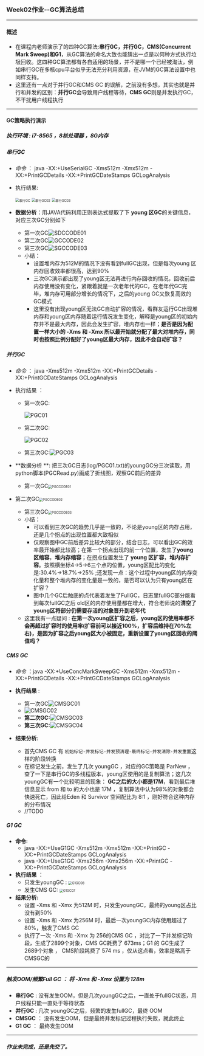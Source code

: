 ### Week02作业--GC算法总结

---

#### 概述

- 在课程内老师演示了的四种GC算法:**串行GC，并行GC，CMS(Concurrent Mark Sweep)和G1**，从GC算法的命名大致也能猜出一点是以何种方式执行垃圾回收。这四种GC算法都有各自适用的场景，并不是哪一个已经被淘汰，例如串行GC在多核cpu平台似乎无法充分利用资源，在JVM的GC算法设置中也同样支持。
- 这里还有一点对于并行GC和CMS GC 的误解，之前没有多想，其实也就是并行和并发的区别：**并行GC**会导致用户线程等待，**CMS GC**则是并发执行GC，不干扰用户线程执行

---

#### GC策略执行演示

##### 执行环境 : i7-8565 ，8核处理器 ，8G内存

##### 串行GC

- *命令*  ： java -XX:+UseSerialGC -Xms512m -Xmx512m -XX:+PrintGCDetails -XX:+PrintGCDateStamps GCLogAnalysis

- 执行结果:

  <img src="img/SGC01.png" alt="串行GC" style="zoom:60%;" />

  <img src="img/SGC02.png" alt="串行GC02" style="zoom:60%;" />

  <img src="img/SGC03.PNG" alt="串行GC03" style="zoom:60%;" />

- **数据分析**：用JAVA代码利用正则表达式提取了下 **young 区GC**的关键信息，对应三次GC分别如下

  - 第一次GC![SDCCODE01](img/SGCCODE01.PNG)
  - 第二次GC![GCCODE02](img/SGCCODE02.PNG)
  - 第三次GC![SGCCODE03](img/SGCCODE03.PNG)
  - 小结：
    - 设置堆内存为512M的情况下没有看到fullGC出现，但是每次young 区内存回收效率都很高，达到90%
    - 三次GC演示都出现了young区无法再进行内存回收的情况，回收前后内存使用没有变化，紧跟着就是一次老年代的GC，在老年代GC完毕，堆内存可用部分增长的情况下，之后的young GC又恢复高效的GC模式
    - 这里没有出现young区无法GC自动扩容的情况，看群友运行GC出现堆内存和young区内存随着运行情况发生变化，解释是young区的初始内存并不是最大内存，因此会发生扩容，堆内存也一样；**是否是因为配置一样大小的 -Xms 和 -Xmx 所以最开始就分配了最大对堆内存，同时也按照比例分配好了young区最大内存，因此不会自动扩容？**

##### 并行GC

- *命令* ： java  -Xms512m -Xmx512m -XX:+PrintGCDetails -XX:+PrintGCDateStamps GCLogAnalysis

- 执行结果 ： 

  - 第一次GC:

    ![PGC01](img/PGC01.PNG)

  - 第二次GC:

    ![PGC02](img/PGC02.PNG)

  - 第三次GC:![PGC03](img/PGC03.PNG)

- **数据分析 **: 把三次GC日志(log/PGC01.txt)的youngGC分三次读取，用python脚本(PGCRead.py)画成了折线图，观察GC前后的差异

  - 第一次GC<img src="img/PGCCODE01.PNG" alt="PGCCODE01" style="zoom:60%;" />
- 第二次GC<img src="img/PGCCODE02.PNG" alt="PGCCODE02" style="zoom:60%;" />
  - 第三次GC<img src="img/PGCCODE03.PNG" alt="PGCCODE03" style="zoom:60%;" />
  - 小结：
    - 可以看到三次GC的趋势几乎是一致的，不论是young区的内存占用，还是几个拐点的出现位置都大致相似
    - 仅观察图中GC前后差异比较大的部分，结合日志，可以看出GC的效率最开始都比较高；在第一个拐点出现的前一个位置，发生了**young区缩容**，**堆内存缩容**；在拐点位置发生了 **young 区扩容**，**堆内存扩容**。按照横坐标4->5->6三个点的位置，young区配比的变化是:30.4%->18.7%->25% ;还发现一点：这个过程中young区的内存变化量和整个堆内存的变化量是一致的，是否可以认为只有young区在扩容？
    - 图中几个GC后触底的点代表着发生了FullGC，日志里fullGC部分能看到每次fullGC之后 old区的内存使用量都在增大，符合老师说的**清空了young区将部分仍需要存活的对象晋升到老年代**
  - 这里我有一点疑问 : **在第一次young区扩容之后，young区的使用率都不会再超过扩容时的使用率(扩容前可以接近100%，扩容后维持在70%左右)，是因为扩容之后young区大小被固定，重新设置了young区回收的阈值吗？**

##### CMS GC

- *命令* ：java  -XX:+UseConcMarkSweepGC -Xms512m -Xmx512m -XX:+PrintGCDetails -XX:+PrintGCDateStamps GCLogAnalysis

- **执行结果** : 
  
  - 第一次GC![CMSGC01](img/CMSGC01.PNG)
  - ![CMSGC02](img/CMSGC02.PNG)
  - **第二次GC:**![CMSGC03](img/CMSGC03.PNG)
  - **第三次GC:**![CMSGC04](img/CMSGC04.PNG)
  
- **结果分析**: 

  - 首先CMS GC 有 `初始标记-并发标记-并发预清理-最终标记-并发清除-并发重置`这样的阶段转换
  - 在标记发生之前，发生了几次 youngGC ，对应的GC策略是 ParNew ，查了一下是串行GC的多线程版本，young区使用的是复制算法；这几次youngGC有一个比较明显的现象： **GC之后的大小都是17M**，看到最后堆信息显示 from 和 to 的大小也是 17M ，复制算法中认为98%的对象都会快速死亡，因此给Eden 和 Survivor 空间配比为 8:1 ，刚好符合这种内存的分布情况
  - //TODO

  

##### G1 GC

- **命令:** 
  - java  -XX:+UseG1GC -Xms512m -Xmx512m -XX:+PrintGC -XX:+PrintGCDateStamps GCLogAnalysis
  - java  -XX:+UseG1GC -Xms256m -Xmx256m -XX:+PrintGC -XX:+PrintGCDateStamps GCLogAnalysis
- **执行结果** ： 
  - 只发生youngGC : <img src="img/G1GC08.PNG" alt="G1GC08" style="zoom:60%;" />
  - 发生CMS GC:  <img src="img/G1GC07.PNG" alt="G1GC07" style="zoom:60%;" />
- **结果分析:**
  - 设置 -Xms 和 -Xmx 为512M 时，只发生youngGC，最终的young区占比没有到50%
  - 设置 -Xms 和 -Xmx 为256M 时，最后一次youngGC内存使用超过了80%，触发了CMS GC
  - 执行了一次 -Xms 和 -Xmx 为 256的CMS GC ，对比了一下并发标记阶段，生成了2899个对象，CMS GC耗费了 673ms；G1 的 GC生成了 2689个对象 ， CMS阶段耗费了 574 ms ，仅从这点看，效率是略高于CMSGC的

---

##### 触发OOM/频繁Full GC ： 将 -Xms 和 -Xmx 设置为 128m

-  **串行GC** : 没有发生OOM，但是几次youngGC之后，一直处于fullGC状态，用户线程只能一直处于等待状态
- **并行GC** :  几次 youngGC之后，频繁的发生fullGC，最终 OOM
- **CMSGC** ： 没有发生OOM，但是最终并发标记过程执行失败，就此终止
- **G1 GC** ： 最终发生OOM

---

##### 作业未完成，还是先交了。

